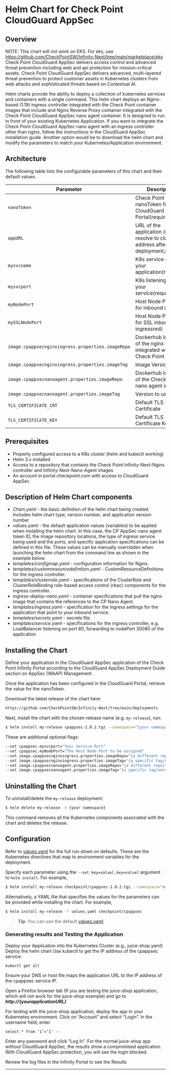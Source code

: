 # Helm Chart for Check Point CloudGuard AppSec
## Overview
NOTE: This chart will not work on EKS. For eks, use https://github.com/CheckPointSW/Infinity-Next/tree/main/marketplace/eks
Check Point CloudGuard AppSec delivers access control and advanced threat prevention including web and api protection for mission-critical assets.  Check Point CloudGuard AppSec delivers advanced, multi-layered threat prevention to protect customer assets in Kubernetes clusters from web attacks and sophisticated threats based on Contextual AI.

Helm charts provide the ability to deploy a collection of kubernetes services and containers with a single command. This helm chart deploys an Nginx-based (1.19) ingress controller integrated with the Check Point container images that include and Nginx Reverse Proxy container integrated with the Check Point CloudGuard AppSec nano agent container. It is designed to run in front of your existing Kubernetes Application. If you want to integrate the Check Point CloudGuard AppSec nano agent with an ingress controller other than nginx, follow the instructions in the CloudGuard AppSec installation guide. Another option would be to download the helm chart and modify the parameters to match your Kubernetes/Application environment.
## Architecture
The following table lists the configurable parameters of this chart and their default values.

| Parameter                                                  | Description                                                     | Default                                          |
| ---------------------------------------------------------- | --------------------------------------------------------------- | ------------------------------------------------ |
| `nanoToken`                                           | Check Point AppSec nanoToken from the CloudGuard Portal(required)                             | `034f3d-96093mf-3k43li... `                                          |
| `appURL`                                           | URL of the application (must resolve to cluster IP address after deployment,required)     | `myapp.mycompany.com`                                          |
| `mysvcname`                                           | K8s service name of your application(required)     | `myapp`                         |
| `mysvcport`                                           | K8s listening port of your service(required)     | `8080`                         |
| `myNodePort`                                           | Host Node Port used for inbound ingress     | `30080`                         |
| `mySSLNodePort`                                        |  Host Node Port used for SSL inbound ingressred)     | `30443`                         |
| `image.cpappsecnginxingress.properties.imageRepo`                                             | Dockerhub location of the nginx image integrated with Check Point AppSec                     | `checkpoint/infinity-next-nginx-ingress`                                              |
| `image.cpappsecnginxingress.properties.imageTag`                                             | Image Version to use                    | `latest`                                              |
| `image.cpappsecnanoagent.properties.imageRepo`                                              | Dockerhub location of the Check Point nano agent image              | `checkpoint/infinity-next-nano-agent`                                           |
| `image.cpappsecnanoagent.properties.imageTag`                                              | Version to use              | `latest`                                           |
| `TLS_CERTIFICATE_CRT`                                           | Default TLS Certificate               | `Certificate string`                         |
| `TLS_CERTIFICATE_KEY`                                           | Default TLS Certificate Key               | `Certificate Key string`                         | 

## Prerequisites
*   Properly configured access to a K8s cluster (helm and kubectl working)
*   Helm 3.x installed
*   Access to a repository that contains the Check Point Infinity-Next-Nginx controller and Infinity-Next-Nano-Agent images
*   An account in portal.checkpoint.com with access to CloudGuard AppSec

## Description of Helm Chart components
*   _Chart.yaml_ \- the basic definition of the helm chart being created. Includes helm chart type, version number, and application version number 
*   _values.yaml_ \- the default application values (variables) to be applied when installing the helm chart. In this case, the CP AppSec nano agent token ID, the image repository locations, the type of ingress service being used and the ports, and specific application specifications can be defined in this file. These values can be manually overridden when launching the helm chart from the command line as shown in the example below.
*   _templates/configmap.yaml_ \- configuration information for Nginx.
*   _templates/customresourcedefinition.yaml_ \- CustomResourceDefinitions for the ingress controller.
*   _templates/clusterrole.yaml_ \- specifications of the ClusterRole and ClusterRoleBinding role-based access control (rbac) components for the ingress controller.
*   _ingress-deploy-nano.yaml_ \- container specifications that pull the nginx image that contains the references to the CP Nano Agent.
*   _templates/ingress.yaml_ \- specification for the ingress settings for the application that point to your inbound service.
*   _templates/secrets.yaml_ \- secrets file.
*   _templates/service.yaml_ \- specifications for the ingress controller, e.g. LoadBalancer listening on port 80, forwarding to nodePort 30080 of the application 
## Installing the Chart 
Define your application in the CloudGuard AppSec application of the Check Point Infinity Portal according to the CloudGuard AppSec Deployment Guide section on AppSec (WAAP) Management .

Once the application has been configured in the CloudGuard Portal, retrieve the value for the nanoToken.

Download the latest release of the chart here:
```bash
https://github.com/CheckPointSW/Infinity-Next/tree/main/deployments
```
Next, install the chart with the chosen release name (e.g. `my-release`), run:

```bash
$ helm install my-release cpappsec-1.0.2.tgz --namespace="{your namespace}" --set nanoToken="{your AppSec token string here}" --set appURL="{your appURL}" --set mysvcname="{your app Service Name}" --set mysvcport="{your app service port}" 
```
These are additional optional flags:
```bash
--set cpappsec.mysvcport="Your Service Port"
--set cpappsec.myNodePort="The Host Node Port to be assigned"
--set image.cpappsecnginxingress.properties.imageRepo="{a different repo}"
--set image.cpappsecnginxingress.properties.imageTag="{a specific tag/version}"
--set image.cpappsecnanoagent.properties.imageRepo="{a different repo}"
--set image.cpappsecnanoagent.properties.imageTag="{a specific tag/version}"
```
## Uninstalling the Chart
To uninstall/delete the `my-release` deployment:
```bash
$ helm delete my-release -n {your namespace}
```
This command removes all the Kubernetes components associated with the chart and deletes the release.

## Configuration

Refer to [values.yaml](values.yaml) for the full run-down on defaults. These are the Kubernetes directives that map to environment variables for the deployment.

Specify each parameter using the `--set key=value[,key=value]` argument to `helm install`. For example,

```bash
$ helm install my-release checkpoint/cpappsec-1.0.2.tgz --namespace="myns" --set nanoToken="4339fab-..." --set appURL="myapp.mycompany.com" --set mysvcname="myapp" --set mysvcport="8080" 
```
Alternatively, a YAML file that specifies the values for the parameters can be provided while installing the chart. For example,

```bash
$ helm install my-release -f values.yaml checkpoint/cpappsec
```
> **Tip**: You can use the default [values.yaml](values.yaml)

### Generating results and Testing the Application

Deploy your Application into the Kubernetes Cluster (e.g., juice-shop.yaml)
Deploy the helm chart
Use kubectl to get the IP address of the cpappsec service.
```
kubectl get all
```

Ensure your DNS or host file maps the application URL to the IP address of the cpappsec service IP. 

Open a Firefox browser tab (If you are testing the juice-shop application, which will not work for the juice-shop example) and go to _**http://{yourapplicationURL}**_

For testing with the juice-shop application, deploy the app in your Kubernetes environment. Click on “Account” and select “Login”. In the username field, enter 
```
select * from ‘1’=’1’ --
```
Enter any password and click “Log In”.  For the normal juice-shop app without CloudGuard AppSec, the results show a compromised application. With CloudGuard AppSec protection, you will see the login blocked.

Review the log files in the Infinity Portal to see the Results
* * *
